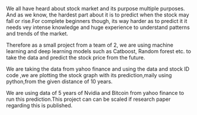 We all have heard about stock market and its purpose multiple purposes. And as we know, the hardest part about it is to predict when the stock may fall or rise.For complete beginners though, its way harder  as to predict it it needs vey intense knowledge and huge experience to understand patterns and trends of the market.

Therefore as a small project from a team of 2, we are using machine learning and deep learning models such as Catboost, Random forest etc. to take the data and predict the stock price from the future. 

We are taking the data from yahoo finance and using the data and stock ID code ,we are plotting the stock graph with its prediction,maily using python,from the given distance of 10 years.

We are using data of 5 years of Nvidia and Bitcoin from yahoo finance to run this prediction.This project can can be scaled if research paper regarding this is published.
